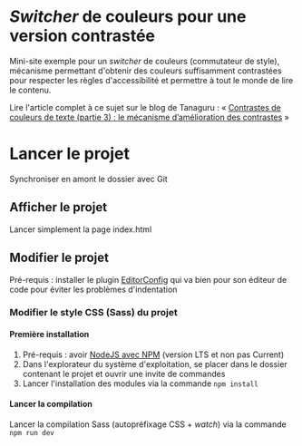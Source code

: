# <i>Switcher</i> de couleurs pour une version contrastée
Mini-site exemple pour un <i>switcher</i> de couleurs (commutateur de style), mécanisme permettant d'obtenir des couleurs suffisamment contrastées pour respecter les règles d'accessibilité et permettre à tout le monde de lire le contenu.

Lire l'article complet à ce sujet sur le blog de Tanaguru : « [Contrastes de couleurs de texte (partie 3) : le mécanisme d’amélioration des contrastes](https://www.tanaguru.com/fr/contrastes-couleurs-mecanisme-amelioration/) »

# Lancer le projet
Synchroniser en amont le dossier avec Git

## Afficher le projet
Lancer simplement la page index.html

## Modifier le projet
Pré-requis : installer le plugin [EditorConfig](https://editorconfig.org/#download) qui va bien pour son éditeur de code pour éviter les problèmes d'indentation

### Modifier le style CSS (Sass) du projet

#### Première installation
1. Pré-requis : avoir [NodeJS avec NPM](https://nodejs.org/en/download/) (version LTS et non pas Current)
1. Dans l'explorateur du système d'exploitation, se placer dans le dossier contenant le projet et ouvrir une invite de commandes
1. Lancer l'installation des modules via la commande `npm install`

#### Lancer la compilation
Lancer la compilation Sass (autopréfixage CSS + <i>watch</i>) via la commande `npm run dev`
